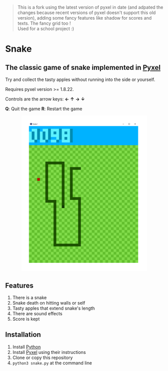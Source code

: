 > This is a fork using the latest version of pyxel in date (and adpated the changes because recent versions of pyxel doesn't support this old version), adding some fancy features like shadow for scores and texts. The fancy grid too ! <br> Used for a school project :)

# Snake #

## The classic game of snake implemented in [Pyxel](https://github.com/kitao/pyxel) ##

Try and collect the tasty apples without running
into the side or yourself.

Requires pyxel version >= 1.8.22.

Controls are the arrow keys: **←** **↑** **→** **↓**

**Q**: Quit the game
**R**: Restart the game

<center> <img src="snake.png" alt="drawing" width="400"/> </center>

## Features ##

1. There is a snake
2. Snake death on hitting walls or self
3. Tasty apples that extend snake's length
4. There are sound effects
5. Score is kept

## Installation ##

1. Install [Python](https://www.python.org)
2. Install [Pyxel](https://github.com/kitao/pyxel) using their instructions
3. Clone or copy this repository
4. `python3 snake.py` at the command line
